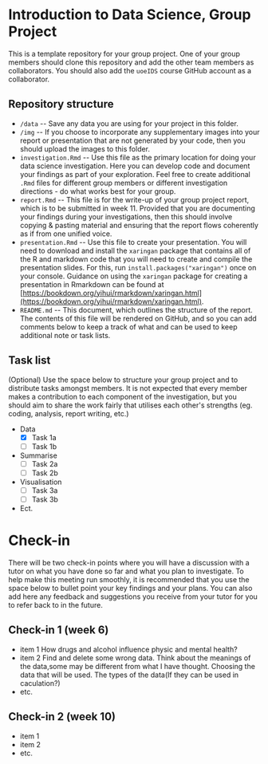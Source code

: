 # Introduction to Data Science, Group Project

This is a template repository for your group project. One of your group members should clone this repository and add the other team members as collaborators. You should also add the `uoeIDS` course GitHub account as a collaborator.

## Repository structure

- `/data` -- Save any data you are using for your project in this folder.
- `/img` -- If you choose to incorporate any supplementary images into your report or presentation that are not generated by your code, then you should upload the images to this folder.
- `investigation.Rmd` -- Use this file as the primary location for doing your data science investigation. Here you can develop code and document your findings as part of your exploration. Feel free to create additional `.Rmd` files for different group members or different investigation directions - do what works best for your group. 
- `report.Rmd` -- This file is for the write-up of your group project report, which is to be submitted in week 11. Provided that you are documenting your findings during your investigations, then this should involve copying & pasting material and ensuring that the report flows coherently as if from one unified voice.
- `presentation.Rmd` -- Use this file to create your presentation. You will need to download and install the `xaringan` package that contains all of the R and markdown code that you will need to create and compile the presentation slides. For this, run `install.packages("xaringan")` once on your console. Guidance on using the `xaringan` package for creating a presentation in Rmarkdown can be found at [https://bookdown.org/yihui/rmarkdown/xaringan.html](https://bookdown.org/yihui/rmarkdown/xaringan.html).
- `README.md` -- This document, which outlines the structure of the report. The contents of this file will be rendered on GitHub, and so you can add comments below to keep a track of what  and can be used to keep additional note or task lists.

## Task list

(Optional) Use the space below to structure your group project and to distribute tasks amongst members. It is not expected that every member makes a contribution to each component of the investigation, but you should aim to share the work fairly that utilises each other's strengths (eg. coding, analysis, report writing, etc.)

- Data
  - [x] Task 1a
  - [ ] Task 1b 
- Summarise
  - [ ] Task 2a
  - [ ] Task 2b
- Visualisation
  - [ ] Task 3a
  - [ ] Task 3b
- Ect.

# Check-in

There will be two check-in points where you will have a discussion with a tutor on what you have done so far and what you plan to investigate. To help make this meeting run smoothly, it is recommended that you use the space below to bullet point your key findings and your plans. You can also add here any feedback and suggestions you receive from your tutor for you to refer back to in the future.

## Check-in 1 (week 6)

- item 1
  How drugs and alcohol influence physic and mental health?
- item 2
  Find and delete some wrong data.
  Think about the meanings of the data,some may be different from what I have thought.
  Choosing the data that will be used.
  The types of the data(If they can be used in caculation?)
- etc.

## Check-in 2 (week 10)

- item 1
- item 2
- etc.

